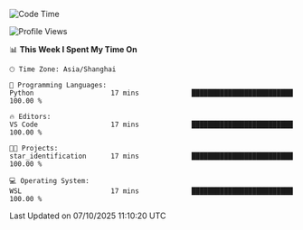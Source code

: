 <!--START_SECTION:waka-->
![Code Time](http://img.shields.io/badge/Code%20Time-3%2C132%20hrs%2034%20mins-blue)

![Profile Views](http://img.shields.io/badge/Profile%20Views-0-blue)

📊 **This Week I Spent My Time On** 

```text
🕑︎ Time Zone: Asia/Shanghai

💬 Programming Languages: 
Python                   17 mins             █████████████████████████   100.00 % 

🔥 Editors: 
VS Code                  17 mins             █████████████████████████   100.00 % 

🐱‍💻 Projects: 
star_identification      17 mins             █████████████████████████   100.00 % 

💻 Operating System: 
WSL                      17 mins             █████████████████████████   100.00 % 
```


 Last Updated on 07/10/2025 11:10:20 UTC
<!--END_SECTION:waka-->